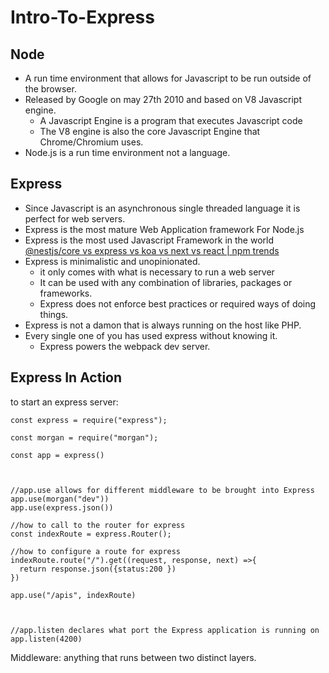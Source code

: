 # Intro-To-Express
## Node
- A run time environment that allows for Javascript to be run outside of the browser.
- Released by Google on may 27th 2010 and based on V8 Javascript engine.
    - A Javascript Engine is a program that executes Javascript code
    - The V8 engine is also the core Javascript Engine that Chrome/Chromium uses.
- Node.js is a run time environment not a language.
## Express
- Since Javascript is  an asynchronous single threaded language it is perfect for web servers.
- Express is the most mature Web Application  framework  For Node.js
- Express is the most used Javascript Framework in the world
    [@nestjs/core vs express vs koa vs next vs react | npm trends](https://www.npmtrends.com/express-vs-koa-vs-next-vs-@nestjs/core-vs-react)
- Express is minimalistic and unopinionated.
    - it only comes with what is necessary to run a web server
    - It can be used with any combination of libraries, packages or frameworks.
    - Express does not enforce best practices or required ways of doing things.
- Express is not a damon that is always running on the host like PHP.
- Every single one of you has used express without knowing it.
    - Express powers the webpack dev server.

## Express In Action

to start an express server:

    const express = require("express");
    
    const morgan = require("morgan");
    
    const app = express()
    
    
    
    //app.use allows for different middleware to be brought into Express
    app.use(morgan("dev"))
    app.use(express.json())
    
    //how to call to the router for express
    const indexRoute = express.Router();
    
    //how to configure a route for express
    indexRoute.route("/").get((request, response, next) =>{
      return response.json({status:200 })
    })
    
    app.use("/apis", indexRoute)
    
    
    
    //app.listen declares what port the Express application is running on
    app.listen(4200)

Middleware: anything that runs between two distinct layers.
